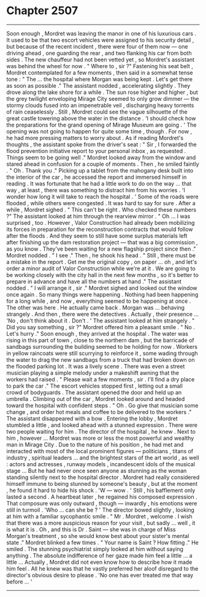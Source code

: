 
# Chapter 2507


---

Soon enough , Mordret was leaving the manor in one of his luxurious cars . It used to be that two escort vehicles were assigned to his security detail , but because of the recent incident , there were four of them now — one driving ahead , one guarding the rear , and two flanking his car from both sides .
The new chauffeur had not been vetted yet , so Mordret's assistant was behind the wheel for now .
" Where to , sir ?"
Fastening his seat belt , Mordret contemplated for a few moments , then said in a somewhat tense tone :
" The … the hospital where Morgan was being kept . Let's get there as soon as possible ."
The assistant nodded , accelerating slightly .
They drove along the lake shore for a while . The sun rose higher and higher , but the grey twilight enveloping Mirage City seemed to only grow dimmer —
the stormy clouds fused into an impenetrable veil , discharging heavy torrents of rain ceaselessly . Still , Mordret could see the vague silhouette of the great castle towering above the water in the distance .
'I should check how the preparations for the grand opening of Mirage Museum are going . '
The opening was not going to happen for quite some time , though . For now , he had more pressing matters to worry about .
As if reading Mordret's thoughts , the assistant spoke from the driver's seat :
" Sir , I forwarded the flood prevention initiative report to your personal inbox , as requested . Things seem to be going well ."
Mordret looked away from the window and stared ahead in confusion for a couple of moments . Then , he smiled faintly .
" Oh . Thank you ."
Picking up a tablet from the mahogany desk built into the interior of the car , he accessed the report and immersed himself in reading . It was fortunate that he had a little work to do on the way … that way , at least , there was something to distract him from his worries .
'I wonder how long it will take to reach the hospital . '
Some of the roads were flooded , while others were congested . It was hard to say for sure .
After a while , Mordret sighed .
" This can't be right . Who checked these numbers ?"
The assistant looked at him through the rearview mirror .
" Oh … I was surprised , too . However , Valor Construction had already been mobilizing its forces in preparation for the reconstruction contracts that would follow after the floods . And they seem to still have some surplus materials left after finishing up the dam restoration project — that was a big commission , as you know . They've been waiting for a new flagship project since then ."
Mordret nodded .
" I see ."
Then , he shook his head .
" Still , there must be a mistake in the report . Get me the original copy , on paper … oh , and let's order a minor audit of Valor Construction while we're
at it . We are going to be working closely with the city hall in the next few months , so it's better to prepare in advance and have all the numbers at hand ."
The assistant nodded .
" I will arrange it , sir ."
Mordret sighed and looked out the window once again .
So many things were happening . Nothing had been happening for a long while , and now , everything seemed to be happening at once .
The other was here . He actually came back .
Morgan was … behaving strangely .
And then , there were the detectives .
Actually , their presence …
'No , don't think about it . Don't . '
The assistant looked at him strangely .
" Did you say something , sir ?"
Mordret offered him a pleasant smile .
" No . Let's hurry ."
Soon enough , they arrived at the hospital . The water was rising in this part of town , close to the northern dam , but the barricade of sandbags surrounding the building seemed to be holding for now . Workers in yellow raincoats were still scurrying to reinforce it , some wading through the water to drag
the new sandbags from a truck that had broken down on the flooded parking lot .
It was a lively scene . There was even a street musician playing a simple melody under a makeshift awning that the workers had raised .
" Please wait a few moments , sir . I'll find a dry place to park the car ."
The escort vehicles stopped first , letting out a small crowd of bodyguards . The assistant opened the door and held up an umbrella . Climbing out of the
car , Mordret looked around and headed toward the hospital with confident steps .
" Oh . Go give that musician some change , and order hot meals and coffee to be delivered to the workers ."
The assistant disappeared with a bow .
Entering the lobby , Mordret stumbled a little , and looked ahead with a stunned expression .
There were two people waiting for him . The director of the hospital , he knew . Next to him , however …
Mordret was more or less the most powerful and wealthy man in Mirage City . Due to the nature of his position , he had met and interacted with most of the local prominent figures — politicians , titans of industry , spiritual leaders … and the brightest stars of the art world , as well : actors and actresses , runway models , incandescent idols of the musical stage …
But he had never once seen anyone as stunning as the woman standing silently next to the hospital director .
Mordret had really considered himself immune to being stunned by someone's beauty , but at the moment , he found it hard to hide his shock .
'W — wow . '
Still , his bafflement only lasted a second .
A heartbeat later , he regained his composed expression . That composure was only outward , though — inwardly , his emotions were still in turmoil .
'Who … can she be ? '
The director bowed slightly , looking at him with a familiar sycophantic smile .
" Mr . Mordret , welcome . I wish that there was a more auspicious reason for your visit , but sadly … well , it is what it is . Oh , and this is Dr . Saint — she was in charge of Miss Morgan's treatment , so she would know best about your sister's mental state ."
Mordret blinked a few times .
" Your name is Saint ? How fitting ."
He smiled .
The stunning psychiatrist simply looked at him without saying anything . The absolute indifference of her gaze made him feel a little … a little …
Actually , Mordret did not even know how to describe how it made him feel .
All he knew was that he vastly preferred her aloof disregard to the director's obvious desire to please .
'No one has ever treated me that way before ... '

---

